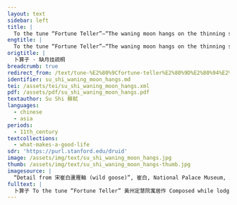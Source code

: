 ```yaml
---
layout: text
sidebar: left
title: |
  To the tune “Fortune Teller”—“The waning moon hangs on the thinning sycamore tree” | 卜算子 · 缺月挂疏桐
engtitle: |
  To the tune “Fortune Teller”—“The waning moon hangs on the thinning sycamore tree”
origtitle: |
  卜算子 · 缺月挂疏桐
breadcrumb: true
redirect_from: /text/tune-%E2%80%9Cfortune-teller%E2%80%9D%E2%80%94%E2%80%9C-waning-moon-hangs-thinning-sycamore-tree%E2%80%9D
identifier: su_shi_waning_moon_hangs.md
tei: /assets/tei/su_shi_waning_moon_hangs.xml
pdf: /assets/pdf/su_shi_waning_moon_hangs.pdf
textauthor: Su Shi 蘇軾
languages:
  - chinese
  - asia
periods:
  - 11th_century
textcollections:
  - what-makes-a-good-life
sdr: 'https://purl.stanford.edu/druid'
image: /assets/img/text/su_shi_waning_moon_hangs.jpg
thumb: /assets/img/text/su_shi_waning_moon_hangs-thumb.jpg
imagesource: |
  “Detail from 宋崔白蘆雁軸 (wild goose)”, 崔白, National Palace Museum, Accession Number: K2A000063N000000000PAA [Public Domain]
fulltext: |
  卜算子 To the tune “Fortune Teller” 黃州定慧院寓居作 Composed while lodging at Dinghui Monastery in HuangzhouSu Shi was banished to Huangzhou. Without a place to live, and shunned by the locals who feared being implicated if they associated with him, he had no choice but to lodge at the monastery. 缺月挂疏桐， The waning moon hangs on the thinning sycamore tree. 漏斷人初靜。 The dripping clock stopsThe dripping clock is a water clock; when all the water drips down, the clock stops, indicating that it is midnight.; all men become quiet. 時見幽人獨往來， Sometimes I would see an isolated man come and go on his own 縹緲孤鴻影。 like the distant and vague silhouette of a lone wild goose. 驚起卻回頭， Startled, it flies up and turns its head; 有恨無人省。 It has resentment in its heart yet no one notices. 揀盡寒枝不肯棲， Picking from all the cold branchesThere is a Chinese proverb that “good birds choose branches (that suit them) to rest on”, which means that good officials should choose their kings carefully to ensure that they (the officials) will be allowed to pursue their ambitions. Here, Su Shi depicts the goose’s refusal to pick from the branches to imply that he is unwilling to pursue his political ambitions any further., but not resting on any, 寂寞沙洲冷。 It is alone and abandoned on the freezing isle of sand.
---
```


